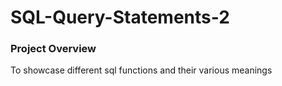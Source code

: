 # SQL-Query-Statements-2

### Project Overview 
To showcase different sql functions and their various meanings
